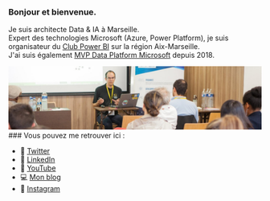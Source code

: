 ### Bonjour et bienvenue.

Je suis architecte Data & IA à Marseille.  
Expert des technologies Microsoft (Azure, Power Platform), je suis organisateur du [Club Power BI](http://clubpowerbi.com/) sur la région Aix-Marseille.  
J'ai suis également [MVP Data Platform Microsoft](https://mvp.microsoft.com/fr-fr/PublicProfile/5003200?fullName=Joel%20CREST) depuis 2018. 



<!--
**JOELCREST/JOELCREST** is a ✨ _special_ ✨ repository because its `README.md` (this file) appears on your GitHub profile.

Here are some ideas to get you started:

- 🔭 I’m currently working on ...
- 🌱 I’m currently learning ...
- 👯 I’m looking to collaborate on ...
- 🤔 I’m looking for help with ...
- 💬 Ask me about ...
- 📫 How to reach me: ...
- 😄 Pronouns: ...
- ⚡ Fun fact: ...
-->

<img src="https://github.com/JOELCREST/JOELCREST/blob/main/BanniereGitHub.jpg?raw=true">
### Vous pouvez me retrouver ici :

- 🐤 [Twitter](http://twitter.com/joelcrest)
- 👔 [LinkedIn](http://linkedin.com/in/joelcrest)
- 📢 [YouTube](http://youtube.com/c/joelcrest)
- 💻 [Mon blog](http://joelcrest.com)
- 📸 [Instagram](http://instagram.com/joelcrest)
